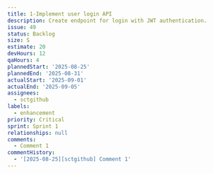 ```yaml
---
title: 1-Implement user login API
description: Create endpoint for login with JWT authentication.
issue: 49
status: Backlog
size: S
estimate: 20
devHours: 12
qaHours: 4
plannedStart: '2025-08-25'
plannedEnd: '2025-08-31'
actualStart: '2025-09-01'
actualEnd: '2025-09-05'
assignees:
  - sctgithub
labels:
  - enhancement
priority: Critical
sprint: Sprint 1
relationships: null
comments:
  - Comment 1
commentHistory:
  - '[2025-08-25][sctgithub] Comment 1'
---
```


